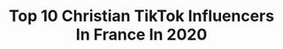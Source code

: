 ---
title: Top 10 Christian TikTok Influencers In France In 2020
description: >-
  Find top christian TikTok influencers in France in 2020. Most popular hashtags: #pourtoi #foryou #duo #love.
platform: TikTok
hits: 32
text_top: See the top-rated TikTok accounts on inBeat.
text_bottom: Our database aggregates 32 TikTok influencers like this in France for you to contact.
profiles:
  - username: "sarai_riou"
    fullname: >-
      sarai_riou
    bio: >-
      19 ✝️ Réseaux dans mon linktree ⬇️⬇️⬇️
    location: "France"
    followers: 117200
    engagement: 1296
    commentsToLikes: 0.032927
    id: ck81qvabik5ue0j785wd82xjr
    verified: false
    hashtags: ""
  - username: "zeytooun"
    fullname: >-
      Disciple de Dieu
    bio: >-
      ✨ JÉSUS FIRST ✨ Ambassadeur de @elevated_cross (insta) Suis moi sur instagram ⏬
    location: "France"
    followers: 108900
    engagement: 1275
    commentsToLikes: 0.153892
    id: ckavclmh2kgua0j23gnukodp1
    verified: false
    hashtags: "#reponseauxcomms, #chretien, #jesus, #jesuschrist"
  - username: "rusalka77"
    fullname: >-
      rusalka77
    bio: >-
      𝔄𝔯𝔱, 𝔪𝔲𝔰𝔦𝔠, 𝔞𝔫𝔡 𝔪𝔢𝔪𝔢𝔰. 🥀 Jojo ruined me Instagram: ru.sa.lka
    location: "France"
    followers: 14500
    engagement: 1994
    commentsToLikes: 0.022439
    id: ckb9bfaxhxhkx0j23n4sb1d17
    verified: false
    hashtags: "#lesbian, #cursed, #cursedmeme, #4u"
  - username: "unmecjaune"
    fullname: >-
      Dymi
    bio: >-
      suivez-moi si vous l'osez ! on monte aux 5k doucement mais sûrement les potes
    location: "France"
    followers: 3281
    engagement: 1064
    commentsToLikes: 0.101382
    id: ckbf94n8lzy280j23kfrwnodt
    verified: false
    hashtags: "#acteur, #hxh, #drole, #acting"
  - username: "mathildecmr"
    fullname: >-
      Mathilde Cmr
    bio: >-
      Jésus Christ ou rien ✝️ Je vous aime mais Christ plus que moi ☺️❤️
    location: "France"
    followers: 33900
    engagement: 1601
    commentsToLikes: 0.020036
    id: cka0mdvnuuvg50i784mpysvfe
    verified: false
    hashtags: "#foryou, #fyp, #jesus, #bible"
  - username: "mllemilleet1couleurs"
    fullname: >-
      Une fille simple
    bio: >-
      Believer 🤲🏻
    location: "France"
    followers: 22900
    engagement: 974
    commentsToLikes: 0.178726
    id: ckcpa9yqrepqv0j23a11xuos1
    verified: false
    hashtags: "#pourtoi, #reponse, #homme, #duo"
  - username: "latino_kabyle"
    fullname: >-
      Nas
    bio: >-
      
    location: "France"
    followers: 9107
    engagement: 633
    commentsToLikes: 0.052949
    id: cka0hjtr99kla0i789wjybp27
    verified: false
    hashtags: "#fitness, #arab, #menstyle, #tiktok"
  - username: "allocine"
    fullname: >-
      AlloCiné
    bio: >-
      Ne restez pas simple spectateur. 🍿 #horaires #trailers #cinema #serie
    location: "France"
    followers: 528700
    engagement: 1465
    commentsToLikes: 0.006567
    id: ck999tza7ef2f0j78go481vsk
    verified: true
    hashtags: "#fauxraccord, #micheletmichel, #cinema, #pierreniney"
  - username: "worldofcynthi_"
    fullname: >-
      Worldofcynthi_
    bio: >-
      I love this app a little more every day This is where the fun stuff happen 😘
    location: "France"
    followers: 18900
    engagement: 568
    commentsToLikes: 0.099143
    id: ckbf45m9hsbzd0j232nmbi69h
    verified: false
    hashtags: "#pourtoi, #tiktokfrance, #klausmikaelson, #tvdposts"
  - username: "_childoflord_"
    fullname: >-
      _childoflord_
    bio: >-
      AFRICA TO THE WORLD🌍 CHAÎNE YOUTUBE : ZIA SL Instagram: @_childoflord_
    location: "France"
    followers: 43800
    engagement: 1497
    commentsToLikes: 0.013239
    id: ckad46bminzwe0i78v4b2knte
    verified: false
    hashtags: "#onfleek, #getback, #selflove, #viral"
---